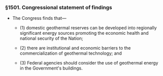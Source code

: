 ### §1501. Congressional statement of findings
* The Congress finds that—

  * (1) domestic geothermal reserves can be developed into regionally significant energy sources promoting the economic health and national security of the Nation;

  * (2) there are institutional and economic barriers to the commercialization of geothermal technology; and

  * (3) Federal agencies should consider the use of geothermal energy in the Government's buildings.